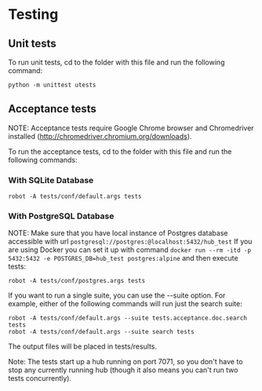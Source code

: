 # Testing

## Unit tests

To run unit tests, cd to the folder with this file and run the following command:

    python -m unittest utests


## Acceptance tests
NOTE: Acceptance tests require Google Chrome browser and Chromedriver installed (http://chromedriver.chromium.org/downloads).

To run the acceptance tests, cd to the folder with this file and run the following commands:

### With SQLite Database

    robot -A tests/conf/default.args tests

### With PostgreSQL Database
NOTE: Make sure that you have local instance of Postgres database accessible with url
`postgresql://postgres:@localhost:5432/hub_test`
If you are using Docker you can set it up with command 
`docker run --rm -itd -p 5432:5432 -e POSTGRES_DB=hub_test postgres:alpine`
and then execute tests:

    robot -A tests/conf/postgres.args tests

If you want to run a single suite, you can use the --suite option. For example, 
either of the following commands will run just the search suite:

    robot -A tests/conf/default.args --suite tests.acceptance.doc.search tests
    robot -A tests/conf/default.args --suite search tests

The output files will be placed in tests/results.

Note: The tests start up a hub running on port 7071, so you don't have
to stop any currently running hub (though it also means you can't run
two tests concurrently). 
